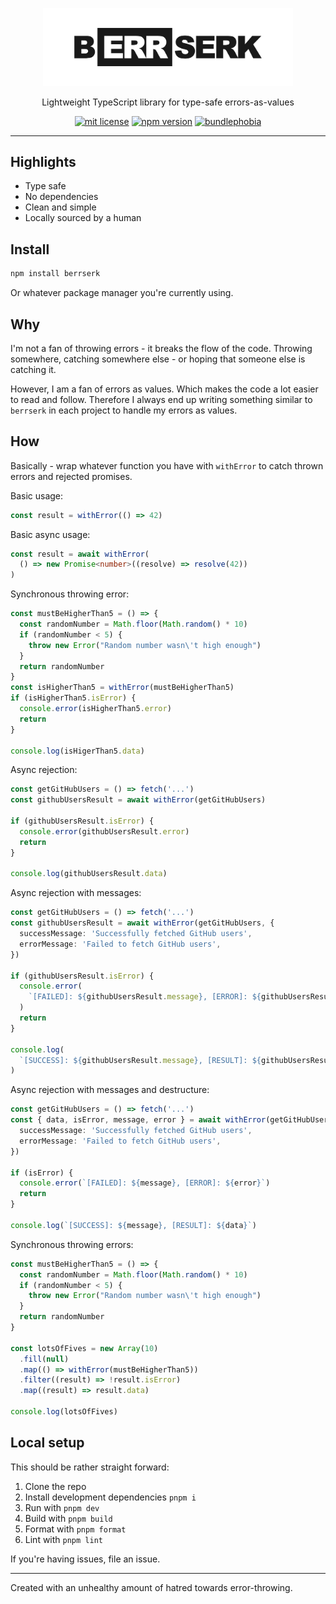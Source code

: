 <p align="center">
  <img alt='berrserk-logo' src='assets/berrserk.png' width='400'/>
  <p align="center">Lightweight TypeScript library for type-safe errors-as-values</p>
  <p align="center">
    <a href="https://github.com/ntwigs/berrserk/blob/main/LICENSE"><img src="https://img.shields.io/dub/l/vibe-d.svg?style=for-the-badge" alt="mit license"></a>
    <a href="https://www.npmjs.org/package/berrserk"><img src="https://img.shields.io/npm/v/berrserk?style=for-the-badge" alt="npm version"></a>
    <a href="https://bundlephobia.com/result?p=berrserk"><img src="https://img.shields.io/bundlephobia/minzip/berrserk?label=size&style=for-the-badge" alt="bundlephobia"></a>
  </p>
</div>

---

## Highlights

- Type safe
- No dependencies
- Clean and simple
- Locally sourced by a human

## Install

```sh
npm install berrserk
```

Or whatever package manager you're currently using.

## Why

I'm not a fan of throwing errors - it breaks the flow of the code. Throwing somewhere, catching somewhere else - or hoping that someone else is catching it.

However, I am a fan of errors as values. Which makes the code a lot easier to read and follow. Therefore I always end up writing something similar to `berrserk` in each project to handle my errors as values.

## How

Basically - wrap whatever function you have with `withError` to catch thrown errors and rejected promises.

Basic usage:

```ts
const result = withError(() => 42)
```

Basic async usage:

```ts
const result = await withError(
  () => new Promise<number>((resolve) => resolve(42))
)
```

Synchronous throwing error:

```ts
const mustBeHigherThan5 = () => {
  const randomNumber = Math.floor(Math.random() * 10)
  if (randomNumber < 5) {
    throw new Error("Random number wasn\'t high enough")
  }
  return randomNumber
}
const isHigherThan5 = withError(mustBeHigherThan5)
if (isHigherThan5.isError) {
  console.error(isHigherThan5.error)
  return
}

console.log(isHigerThan5.data)
```

Async rejection:

```ts
const getGitHubUsers = () => fetch('...')
const githubUsersResult = await withError(getGitHubUsers)

if (githubUsersResult.isError) {
  console.error(githubUsersResult.error)
  return
}

console.log(githubUsersResult.data)
```

Async rejection with messages:

```ts
const getGitHubUsers = () => fetch('...')
const githubUsersResult = await withError(getGitHubUsers, {
  successMessage: 'Successfully fetched GitHub users',
  errorMessage: 'Failed to fetch GitHub users',
})

if (githubUsersResult.isError) {
  console.error(
    `[FAILED]: ${githubUsersResult.message}, [ERROR]: ${githubUsersResult.error}`
  )
  return
}

console.log(
  `[SUCCESS]: ${githubUsersResult.message}, [RESULT]: ${githubUsersResult.data}`
)
```

Async rejection with messages and destructure:

```ts
const getGitHubUsers = () => fetch('...')
const { data, isError, message, error } = await withError(getGitHubUsers, {
  successMessage: 'Successfully fetched GitHub users',
  errorMessage: 'Failed to fetch GitHub users',
})

if (isError) {
  console.error(`[FAILED]: ${message}, [ERROR]: ${error}`)
  return
}

console.log(`[SUCCESS]: ${message}, [RESULT]: ${data}`)
```

Synchronous throwing errors:

```ts
const mustBeHigherThan5 = () => {
  const randomNumber = Math.floor(Math.random() * 10)
  if (randomNumber < 5) {
    throw new Error("Random number wasn\'t high enough")
  }
  return randomNumber
}

const lotsOfFives = new Array(10)
  .fill(null)
  .map(() => withError(mustBeHigherThan5))
  .filter((result) => !result.isError)
  .map((result) => result.data)

console.log(lotsOfFives)
```

## Local setup

This should be rather straight forward:

1. Clone the repo
2. Install development dependencies `pnpm i`
3. Run with `pnpm dev`
4. Build with `pnpm build`
5. Format with `pnpm format`
6. Lint with `pnpm lint`

If you're having issues, file an issue.

---

Created with an unhealthy amount of hatred towards error-throwing.
